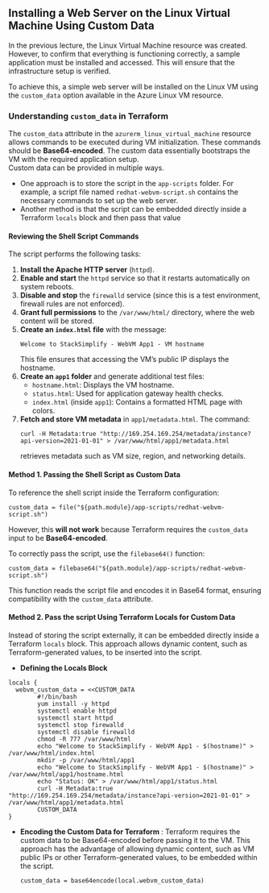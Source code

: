 ## Installing a Web Server on the Linux Virtual Machine Using Custom Data  

In the previous lecture, the Linux Virtual Machine resource was created. However, to confirm that everything is functioning correctly, a sample application must be installed and accessed. This will ensure that the infrastructure setup is verified.  

To achieve this, a simple web server will be installed on the Linux VM using the `custom_data` option available in the Azure Linux VM resource.  

### Understanding `custom_data` in Terraform  

The `custom_data` attribute in the `azurerm_linux_virtual_machine` resource allows commands to be executed during VM initialization. These commands should be **Base64-encoded**. The custom data essentially bootstraps the VM with the required application setup.  
Custom data can be provided in multiple ways. 
- One approach is to store the script in the `app-scripts` folder. For example, a script file named `redhat-webvm-script.sh` contains the necessary commands to set up the web server.  
- Another method is that the script can be embedded directly inside a Terraform `locals` block and then pass that value

#### Reviewing the Shell Script Commands  

The script performs the following tasks:  

1. **Install the Apache HTTP server** (`httpd`).  
2. **Enable and start** the `httpd` service so that it restarts automatically on system reboots.  
3. **Disable and stop** the `firewalld` service (since this is a test environment, firewall rules are not enforced).  
4. **Grant full permissions** to the `/var/www/html/` directory, where the web content will be stored.  
5. **Create an `index.html` file** with the message:  
   ```
   Welcome to StackSimplify - WebVM App1 - VM hostname
   ```
   This file ensures that accessing the VM’s public IP displays the hostname.  
6. **Create an `app1` folder** and generate additional test files:  
   - `hostname.html`: Displays the VM hostname.  
   - `status.html`: Used for application gateway health checks.  
   - `index.html` (inside `app1`): Contains a formatted HTML page with colors.  
7. **Fetch and store VM metadata** in `app1/metadata.html`. The command:  
   ```
   curl -H Metadata:true "http://169.254.169.254/metadata/instance?api-version=2021-01-01" > /var/www/html/app1/metadata.html
   ```
   retrieves metadata such as VM size, region, and networking details.  

#### Method 1. Passing the Shell Script as Custom Data  

To reference the shell script inside the Terraform configuration:  

```hcl
custom_data = file("${path.module}/app-scripts/redhat-webvm-script.sh")
```
However, this **will not work** because Terraform requires the `custom_data` input to be **Base64-encoded**.  

To correctly pass the script, use the `filebase64()` function:  

```hcl
custom_data = filebase64("${path.module}/app-scripts/redhat-webvm-script.sh")
```
This function reads the script file and encodes it in Base64 format, ensuring compatibility with the `custom_data` attribute.  



#### Method 2.  Pass the script Using Terraform Locals for Custom Data  

Instead of storing the script externally, it can be embedded directly inside a Terraform `locals` block. This approach allows dynamic content, such as Terraform-generated values, to be inserted into the script.  

- **Defining the Locals Block**
```hcl
locals {
  webvm_custom_data = <<CUSTOM_DATA
        #!/bin/bash
        yum install -y httpd
        systemctl enable httpd
        systemctl start httpd
        systemctl stop firewalld
        systemctl disable firewalld
        chmod -R 777 /var/www/html
        echo "Welcome to StackSimplify - WebVM App1 - $(hostname)" > /var/www/html/index.html
        mkdir -p /var/www/html/app1
        echo "Welcome to StackSimplify - WebVM App1 - $(hostname)" > /var/www/html/app1/hostname.html
        echo "Status: OK" > /var/www/html/app1/status.html
        curl -H Metadata:true "http://169.254.169.254/metadata/instance?api-version=2021-01-01" > /var/www/html/app1/metadata.html
        CUSTOM_DATA
}
```
- **Encoding the Custom Data for Terraform** : Terraform requires the custom data to be Base64-encoded before passing it to the VM. This approach has the advantage of allowing dynamic content, such as VM public IPs or other Terraform-generated values, to be embedded within the script. 
    ```hcl
    custom_data = base64encode(local.webvm_custom_data)
    ```